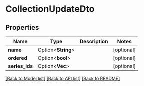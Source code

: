# CollectionUpdateDto

## Properties

Name | Type | Description | Notes
------------ | ------------- | ------------- | -------------
**name** | Option<**String**> |  | [optional]
**ordered** | Option<**bool**> |  | [optional]
**series_ids** | Option<**Vec<String>**> |  | [optional]

[[Back to Model list]](../README.md#documentation-for-models) [[Back to API list]](../README.md#documentation-for-api-endpoints) [[Back to README]](../README.md)


